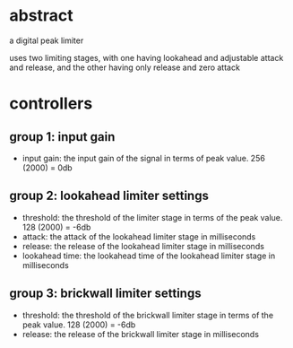 # abstract

a digital peak limiter

uses two limiting stages, with one having lookahead and adjustable attack and release, and the other having only release and zero attack

# controllers

## group 1: input gain

- input gain: the input gain of the signal in terms of peak value. 256 (2000) = 0db

## group 2: lookahead limiter settings

- threshold: the threshold of the limiter stage in terms of the peak value. 128 (2000) = -6db
- attack: the attack of the lookahead limiter stage in milliseconds
- release: the release of the lookahead limiter stage in milliseconds
- lookahead time: the lookahead time of the lookahead limiter stage in milliseconds

## group 3: brickwall limiter settings

- threshold: the threshold of the brickwall limiter stage in terms of the peak value. 128 (2000) = -6db
- release: the release of the brickwall limiter stage in milliseconds
